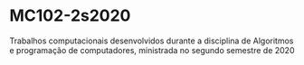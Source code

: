 # MC102-2s2020
Trabalhos computacionais desenvolvidos durante a disciplina de Algoritmos e programação de computadores, ministrada no segundo semestre de 2020
